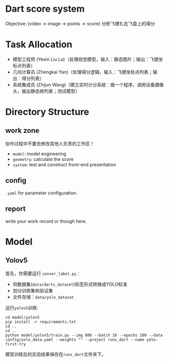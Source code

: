# Dart score system
Objective: (video -> image -> points -> score) 分析飞镖扎在飞盘上的得分

# Task Allocation
- 模型工程师 (Yexin Liu Lu)（处理视觉模型，输入：静态图片；输出：飞镖坐标点列表）
- 几何计算员 (Zhengkai Yan)（处理得分逻辑，输入：飞镖坐标点列表；输出：得分列表）
- 系统集成员 (Zhijun Wang)（建立实时计分系统：做一个程序，调用设备摄像头，输出静态帧列表；测试模型）

# Directory Structure
## work zone
协作过程中不要去修改其他人负责的工作区！
- `model`: model engineering
- `geometry`: calculate the score
- `system`: test and construct front-end presentation

## config
`.yaml` for parameter configuration.

## report
write your work record or though here. 

# Model
## Yolov5
首先，你需要运行 `conver_label.py`：
- 将数据集(`data/darts_dataset`)标签形式转换成YOLO标准
- 划分训练集和验证集
- 文件存储：`data/yolo_dataset`

运行`yolov5`训练:
```
cd model/yolov5
pip install -r requirements.txt
cd ..
cd ..
python model/yolov5/train.py --img 800 --batch 16 --epochs 100 --data config/yolo_data.yaml --weights "" --project runs_dart --name yolo-first-try
```

模型训练后的实验结果保存在`runs_dart`文件夹下。